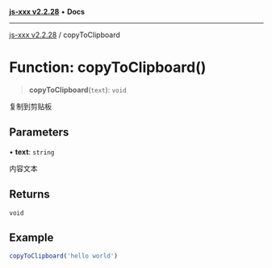 [**js-xxx v2.2.28**](../README.md) • **Docs**

***

[js-xxx v2.2.28](../README.md) / copyToClipboard

# Function: copyToClipboard()

> **copyToClipboard**(`text`): `void`

复制到剪贴板

## Parameters

• **text**: `string`

内容文本

## Returns

`void`

## Example

```ts
copyToClipboard('hello world')
```
